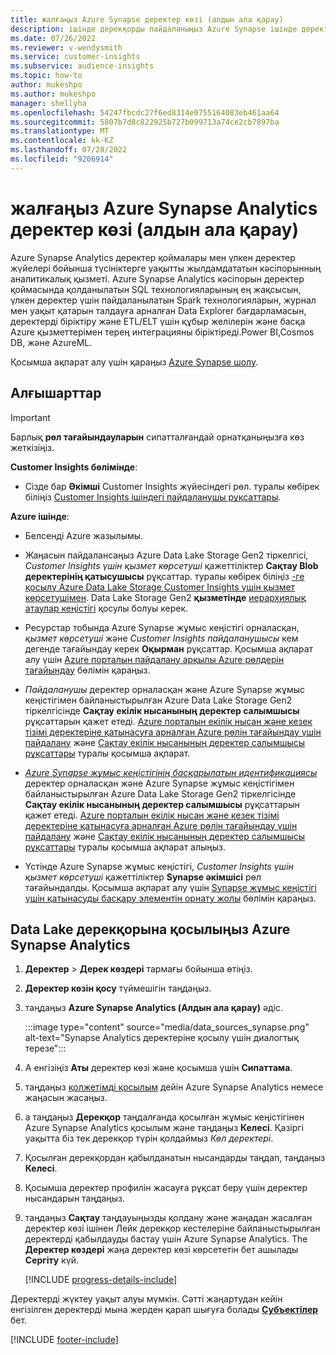 ```yaml
---
title: жалғаңыз Azure Synapse деректер көзі (алдын ала қарау)
description: ішінде дерекқорды пайдаланыңыз Azure Synapse ішінде деректер көзі ретінде Dynamics 365 Customer Insights.
ms.date: 07/26/2022
ms.reviewer: v-wendysmith
ms.service: customer-insights
ms.subservice: audience-insights
ms.topic: how-to
author: mukeshpo
ms.author: mukeshpo
manager: shellyha
ms.openlocfilehash: 54247fbcdc27f6ed8314e0755164083eb461aa64
ms.sourcegitcommit: 5807b7d8c822925b727b099713a74ce2cb7897ba
ms.translationtype: MT
ms.contentlocale: kk-KZ
ms.lasthandoff: 07/28/2022
ms.locfileid: "9206914"
---
```

# <a name="connect-an-azure-synapse-analytics-data-source-preview"></a>жалғаңыз Azure Synapse Analytics деректер көзі (алдын ала қарау)

Azure Synapse Analytics деректер қоймалары мен үлкен деректер жүйелері бойынша түсініктерге уақытты жылдамдататын кәсіпорынның аналитикалық қызметі. Azure Synapse Analytics кәсіпорын деректер қоймасында қолданылатын SQL технологияларының ең жақсысын, үлкен деректер үшін пайдаланылатын Spark технологияларын, журнал мен уақыт қатарын талдауға арналған Data Explorer бағдарламасын, деректерді біріктіру және ETL/ELT үшін құбыр желілерін және басқа Azure қызметтерімен терең интеграцияны біріктіреді.Power BI,Cosmos DB, және AzureML.

Қосымша ақпарат алу үшін қараңыз [Azure Synapse шолу](/azure/synapse-analytics/overview-what-is).

## <a name="prerequisites"></a>Алғышарттар

> [!IMPORTANT]
> Барлық **рөл тағайындауларын** сипатталғандай орнатқаныңызға көз жеткізіңіз.  

**Customer Insights бөлімінде**:

* Сізде бар **Әкімші** Customer Insights жүйесіндегі рөл. туралы көбірек біліңіз [Customer Insights ішіндегі пайдаланушы рұқсаттары](permissions.md#assign-roles-and-permissions).

**Azure ішінде**:

- Белсенді Azure жазылымы.

- Жаңасын пайдалансаңыз Azure Data Lake Storage Gen2 тіркелгісі, *Customer Insights үшін қызмет көрсетуші* қажеттіліктер **Сақтау Blob деректерінің қатысушысы** рұқсаттар. туралы көбірек біліңіз [-ге қосылу Azure Data Lake Storage Customer Insights үшін қызмет көрсетушімен](connect-service-principal.md). Data Lake Storage Gen2 **қызметінде** [иерархиялық атаулар кеңістігі](/azure/storage/blobs/data-lake-storage-namespace) қосулы болуы керек.

- Ресурстар тобында Azure Synapse жұмыс кеңістігі орналасқан, *қызмет көрсетуші* және *Customer Insights пайдаланушысы* кем дегенде тағайындау керек **Оқырман** рұқсаттар. Қосымша ақпарат алу үшін [Azure порталын пайдалану арқылы Azure рөлдерін тағайындау](/azure/role-based-access-control/role-assignments-portal) бөлімін қараңыз.

- *Пайдаланушы* деректер орналасқан және Azure Synapse жұмыс кеңістігімен байланыстырылған Azure Data Lake Storage Gen2 тіркелгісінде **Сақтау екілік нысанының деректер салымшысы** рұқсаттарын қажет етеді. [Azure порталын екілік нысан және кезек тізімі деректеріне қатынасуға арналған Azure рөлін тағайындау үшін пайдалану](/azure/storage/common/storage-auth-aad-rbac-portal) және [Сақтау екілік нысанының деректер салымшысы рұқсаттары](/azure/role-based-access-control/built-in-roles#storage-blob-data-contributor) туралы қосымша ақпарат.

- *[Azure Synapse жұмыс кеңістігінің басқарылатын идентификациясы](/azure/synapse-analytics/security/synapse-workspace-managed-identity)* деректер орналасқан және Azure Synapse жұмыс кеңістігімен байланыстырылған Azure Data Lake Storage Gen2 тіркелгісінде **Сақтау екілік нысанының деректер салымшысы** рұқсаттарын қажет етеді. [Azure порталын екілік нысан және кезек тізімі деректеріне қатынасуға арналған Azure рөлін тағайындау үшін пайдалану](/azure/storage/common/storage-auth-aad-rbac-portal) және [Сақтау екілік нысанының деректер салымшысы рұқсаттары](/azure/role-based-access-control/built-in-roles#storage-blob-data-contributor) туралы қосымша ақпарат алыңыз.

- Үстінде Azure Synapse жұмыс кеңістігі, *Customer Insights үшін қызмет көрсетуші* қажеттіліктер **Synapse әкімшісі** рөл тағайындалды. Қосымша ақпарат алу үшін [Synapse жұмыс кеңістігі үшін қатынасуды басқару элементін орнату жолы](/azure/synapse-analytics/security/how-to-set-up-access-control) бөлімін қараңыз.

## <a name="connect-to-the-data-lake-database-in-azure-synapse-analytics"></a>Data Lake дерекқорына қосылыңыз Azure Synapse Analytics

1. **Деректер** > **Дерек көздері** тармағы бойынша өтіңіз.

1. **Деректер көзін қосу** түймешігін таңдаңыз.

1. таңдаңыз **Azure Synapse Analytics (Алдын ала қарау)** әдіс.

   :::image type="content" source="media/data_sources_synapse.png" alt-text="Synapse Analytics деректеріне қосылу үшін диалогтық терезе":::
  
1. А енгізіңіз **Аты** деректер көзі және қосымша үшін **Сипаттама**.

1. таңдаңыз [қолжетімді қосылым](connections.md) дейін Azure Synapse Analytics немесе жаңасын жасаңыз.

1. а таңдаңыз **Дерекқор** таңдалғанда қосылған жұмыс кеңістігінен Azure Synapse Analytics қосылым және таңдаңыз **Келесі**. Қазіргі уақытта біз тек дерекқор түрін қолдаймыз *Көл деректері*.

1. Қосылған дерекқордан қабылданатын нысандарды таңдап, таңдаңыз **Келесі**.

1. Қосымша деректер профилін жасауға рұқсат беру үшін деректер нысандарын таңдаңыз.

1. таңдаңыз **Сақтау** таңдауыңызды қолдану және жаңадан жасалған деректер көзі ішінен Лейк дерекқор кестелеріне байланыстырылған деректерді қабылдауды бастау үшін Azure Synapse Analytics. The **Деректер көздері** жаңа деректер көзі көрсететін бет ашылады **Сергіту** күй.

   [!INCLUDE [progress-details-include](includes/progress-details-pane.md)]

Деректерді жүктеу уақыт алуы мүмкін. Сәтті жаңартудан кейін енгізілген деректерді мына жерден қарап шығуға болады [**Субъектілер**](entities.md) бет.

[!INCLUDE [footer-include](includes/footer-banner.md)]
